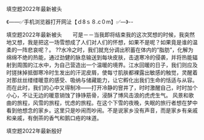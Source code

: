填空题2022年最新被头

《——✅手机浏览器打开网沚【ｄ8ｓ８.c０m】✅—》--

填空题2022年最新被头　　可是－－当我即将结束我的这次冥想的时候，我突然地又想，我是把这一场雪想成了人们对人们的怀想，如果不是呢？如果竟是谁的温柔的一阵悲哀呢？。
??水冷之时，我们就充分调出积蓄在体内的“脂肪”，化解为绵绵不绝的热能，通过劲健的脉息输送到每块皮肤，击退寒冷的侵袭，并将热能辐射到周围的江水中，为自己营造出一个温暖的境界。江水回暖的日子，我们则应及时搓抹掉抵御寒冷时生发出的汗泥皮屑，使每寸肌肤都裸露出敏感的触觉，灵醒着对那丝丝缕缕暖意的感受、吸纳与储藏能力，让它孵化出我们生命的恬适与从容。而在此时，我们的心中又得制冷——打开冷静的窨井了，时时激醒自己，时时加个小心，不让无边的暖意销蚀了铮铮筋骨，浸酥了博风击浪的虎虎生气。
风景和歌曲的旅程，风雪的旅程，忧虑的旅程。在这个下雪的夜晚，失眠的旅行者想在梦中看到他想念的家乡。这里只是吵闹而吵闹。不是说家乡没有声音，而是家乡有亲戚和亲戚，有倒茶的香气和鹅口疮的味道。





填空题2022年最新殷好
